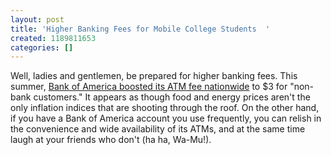 ```yaml
---
layout: post
title: 'Higher Banking Fees for Mobile College Students  '
created: 1189811653
categories: []
---
```

Well, ladies and gentlemen, be prepared for higher banking fees. This summer, <a href="http://www.foxnews.com/story/0,2933,296699,00.html" target="_blank">Bank of America boosted its ATM fee nationwide</a> to $3 for "non-bank customers." It appears as though food and energy prices aren't the only inflation indices that are shooting through the roof. On the other hand, if you have a Bank of America account you use frequently, you can relish in the convenience and wide availability of its ATMs, and at the same time laugh at your friends who don't (ha ha, Wa-Mu!).
